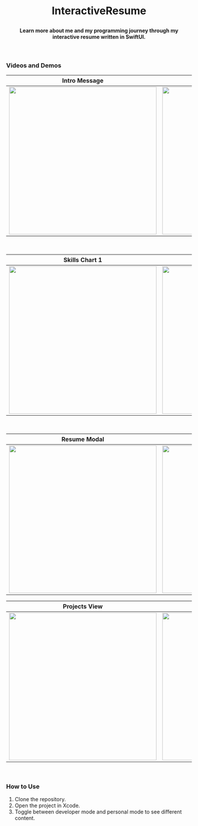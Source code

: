 # <p align="center"><b>InteractiveResume</b></p>

#### <p align="center">Learn more about me and my programming journey through my interactive resume written in SwiftUI.</p>

<br>

### **Videos and Demos**
| Intro Message | Side Menu Content Toggle |
|:---------------:|:----------------:|
|<img width="400" src="https://github.com/ZelynaFarrell/InteractiveResume/assets/117409535/5912d6fd-3a6f-46ad-8eff-632512f2f9a5">|<img width="400" src="https://github.com/ZelynaFarrell/InteractiveResume/assets/117409535/5d2bbbf1-57cd-425b-a511-b695617f8fcd">|

<br>

| Skills Chart 1 | Skills Chart 2 |
|:---------------:|:----------------:|
|<img width="400" src="https://github.com/ZelynaFarrell/InteractiveResume/assets/117409535/2aec2b9a-d5ac-4980-a10f-931b9e5310ac">|<img width="400" src="https://github.com/ZelynaFarrell/InteractiveResume/assets/117409535/05603b6c-9b72-4ded-b308-78ca67b7e856">|

<br>

| Resume Modal | Drag and Hue |
|:---------------:|:----------------:|
|<img width="400" src="https://github.com/ZelynaFarrell/InteractiveResume/assets/117409535/7192aecd-1f7c-43c8-8630-ed1f933fe58e">|<img width="400" src="https://github.com/ZelynaFarrell/InteractiveResume/assets/117409535/8ed5b098-7c41-42e9-b18b-6a2afd89f06e">|

| Projects View | Project Detail|
|:---------------:|:----------------:|
|<img width="400" src="https://github.com/ZelynaFarrell/InteractiveResume/assets/117409535/b40ef8ea-2f95-440a-b0e7-7542d934b46e">|<img width="400" src="">|

<br>

### **How to Use**
1. Clone the repository.
2. Open the project in Xcode.
3. Toggle between developer mode and personal mode to see different content.
